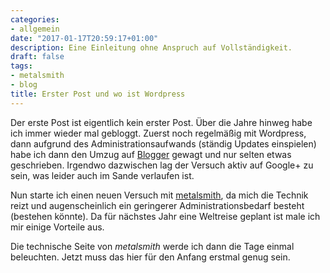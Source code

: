 ```yaml
---
categories:
- allgemein
date: "2017-01-17T20:59:17+01:00"
description: Eine Einleitung ohne Anspruch auf Vollständigkeit.
draft: false
tags:
- metalsmith
- blog
title: Erster Post und wo ist Wordpress
---
```


Der erste Post ist eigentlich kein erster Post. Über die Jahre hinweg habe ich immer wieder mal gebloggt. Zuerst noch regelmäßig mit Wordpress, dann aufgrund des Administrationsaufwands (ständig Updates einspielen) habe ich dann den Umzug auf [Blogger](http://blogger.com) gewagt und nur selten etwas geschrieben. Irgendwo dazwischen lag der Versuch aktiv auf Google+ zu sein, was leider auch im Sande verlaufen ist. 

Nun starte ich einen neuen Versuch mit [metalsmith](http://metalsmith.io), da mich die Technik reizt und augenscheinlich ein geringerer Administrationsbedarf besteht (bestehen könnte). Da für nächstes Jahr eine Weltreise geplant ist male ich mir einige Vorteile aus.

Die technische Seite von *metalsmith* werde ich dann die Tage einmal beleuchten. Jetzt muss das hier für den Anfang erstmal genug sein.
